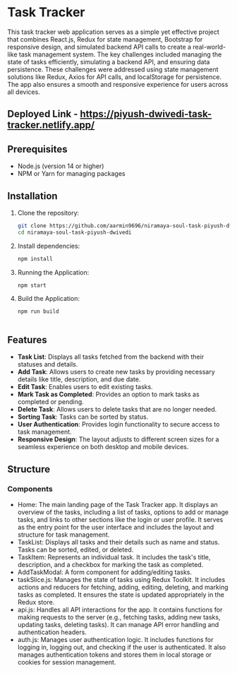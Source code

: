 # Task Tracker

This task tracker web application serves as a simple yet effective project that combines React.js, Redux for state management, Bootstrap for responsive design, and simulated backend API calls to create a real-world-like task management system. The key challenges included managing the state of tasks efficiently, simulating a backend API, and ensuring data persistence. These challenges were addressed using state management solutions like Redux, Axios for API calls, and localStorage for persistence. The app also ensures a smooth and responsive experience for users across all devices.

## Deployed Link - https://piyush-dwivedi-task-tracker.netlify.app/

## Prerequisites

- Node.js (version 14 or higher)
- NPM or Yarn for managing packages

## Installation

1. Clone the repository:

   ```bash
   git clone https://github.com/aarmin9696/niramaya-soul-task-piyush-dwivedi.git
   cd niramaya-soul-task-piyush-dwivedi

2. Install dependencies:

   ```bash
   npm install

3. Running the Application:

   ```bash
   npm start

4. Build the Application:

   ```bash
   npm run build



## Features

- **Task List**: Displays all tasks fetched from the backend with their statuses and details.
- **Add Task**: Allows users to create new tasks by providing necessary details like title, description, and due date.
- **Edit Task**: Enables users to edit existing tasks.
- **Mark Task as Completed**: Provides an option to mark tasks as completed or pending.
- **Delete Task**: Allows users to delete tasks that are no longer needed.
- **Sorting Task**: Tasks can be sorted by status.
- **User Authentication**: Provides login functionality to secure access to task management.
- **Responsive Design**: The layout adjusts to different screen sizes for a seamless experience on both desktop and mobile devices.

## Structure

### Components
- Home: The main landing page of the Task Tracker app. It displays an overview of the tasks, including a list of tasks, options to add or manage tasks, and links to other sections like the login or user profile. It serves as the entry point for the user interface and includes the layout and structure for task management.
- TaskList: Displays all tasks and their details such as name and status. Tasks can be sorted, edited, or deleted.
- TaskItem: Represents an individual task. It includes the task's title, description, and a checkbox for marking the task as completed.
- AddTaskModal: A form component for adding/editing tasks.
- taskSlice.js: Manages the state of tasks using Redux Toolkit. It includes actions and reducers for fetching, adding, editing, deleting, and marking tasks as completed. It ensures the state is updated appropriately in the Redux store.
- api.js: Handles all API interactions for the app. It contains functions for making requests to the server (e.g., fetching tasks, adding new tasks, updating tasks, deleting tasks). It can manage API error handling and authentication headers.
- auth.js: Manages user authentication logic. It includes functions for logging in, logging out, and checking if the user is authenticated. It also manages authentication tokens and stores them in local storage or cookies for session management.
  
